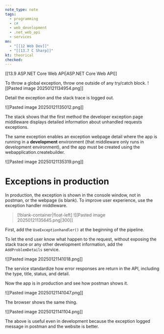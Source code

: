 ```yaml
---
note_type: note
tags:
  - programming
  - c#
  - web_development
  - .net_web_api
  - services
mn:
  - "[[12 Web Dev]]"
  - "[[13.7 C Sharp]]"
kt: theorical
checked:
---
```

[[13.9 ASP.NET Core Web API|ASP.NET Core Web API]]

To throw a global exception, throw one outside of any try/catch block. ![[Pasted image 20250121134954.png]]

Detail the exception and the stack trace is logged out. 

![[Pasted image 20250121135012.png]]

The stack shows that the first method the developer exception page middleware displays detailed information about unhandled requests exceptions. 

The same exception enables an exception webpage detail where the app is running in a **development** environment (that middleware only runs in development environment), and the app must be created using the webapplication.createbuilder.

![[Pasted image 20250121135319.png]]

# Exceptions in production
In production, the exception is shown in the console window, not in postman, or the webpage (is blank). To improve user experience, use the exception handler middleware.

>[!blank-container|float-left]
>![[Pasted image 20250121135645.png|300]]

First, add the `UseExceptionhandler()` at the beginning of the pipeline.

To let the end user know what happen to the request, without exposing the stack trace or any other development information, add the `AddProblemDetails` service.

![[Pasted image 20250121141018.png]]

The service standardize how error responses are return in the API, including the type, title, status, and detail. 

Now the app is in production and see how postman shows it.

![[Pasted image 20250121141047.png]]

The browser shows the same thing.

![[Pasted image 20250121141104.png]]

The above is useful even in development because the exception logged message in postman and the website is better. 